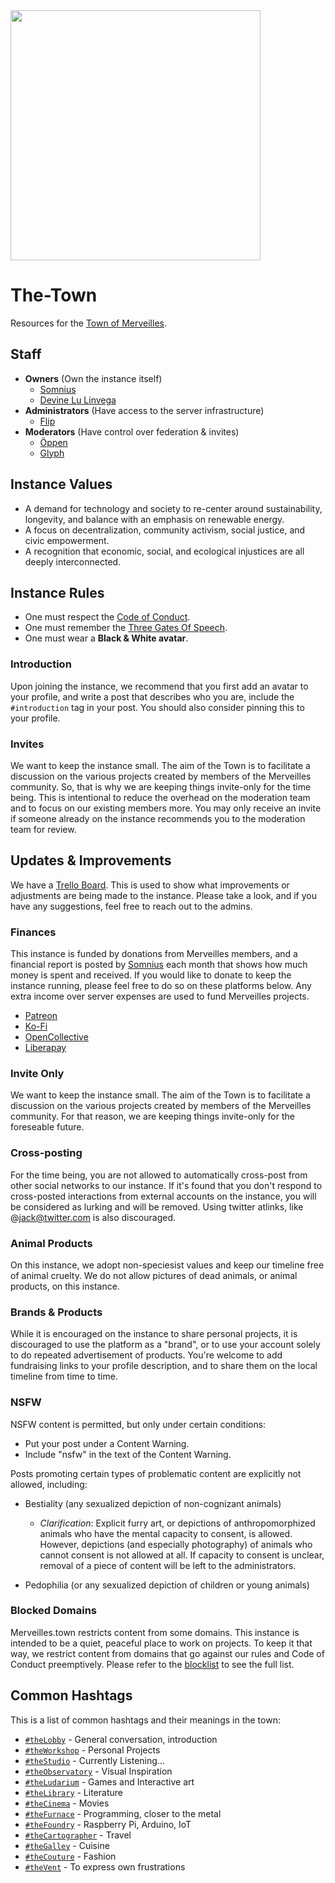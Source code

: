<img src='https://raw.githubusercontent.com/Merveilles/The-Town/master/AUGMENT.jpg' width="400"/>

# The-Town

Resources for the [Town of Merveilles](https://merveilles.town).

## Staff

- **Owners** (Own the instance itself)
  - [Somnius](https://merveilles.town/@somnius)
  - [Devine Lu Linvega](https://merveilles.town/@neauoire)
- **Administrators** (Have access to the server infrastructure)
  - [Flip](https://merveilles.town/@flip)
- **Moderators** (Have control over federation & invites)
  - [Öppen](https://merveilles.town/@oppen)
  - [Glyph](https://merveilles.town/@glyph)

## Instance Values

- A demand for technology and society to re-center around sustainability, longevity, and balance with an emphasis on renewable energy.
- A focus on decentralization, community activism, social justice, and civic empowerment.
- A recognition that economic, social, and ecological injustices are all deeply interconnected.

## Instance Rules

- One must respect the [Code of Conduct](https://github.com/merveilles/Resources/blob/master/CONDUCT.md).
- One must remember the [Three Gates Of Speech](http://wiki.xxiivv.com/Discourse).
- One must wear a **Black & White avatar**.

### Introduction

Upon joining the instance, we recommend that you first add an avatar to your profile, and write a post that describes who you are, include the `#introduction` tag in your post. You should also consider pinning this to your profile.

### Invites

We want to keep the instance small. The aim of the Town is to facilitate a discussion on the various projects created by members of the Merveilles community. So, that is why we are keeping things invite-only for the time being. This is intentional to reduce the overhead on the moderation team and to focus on our existing members more. You may only receive an invite if someone already on the instance recommends you to the moderation team for review.

## Updates & Improvements

We have a [Trello Board](https://trello.com/b/kGZUUev9/the-town). This is used to show what improvements or adjustments are being made to the instance. Please take a look, and if you have any suggestions, feel free to reach out to the admins.

### Finances

This instance is funded by donations from Merveilles members, and a financial report is posted by [Somnius](https://merveilles.town/@somnius) each month that shows how much money is spent and received. If you would like to donate to keep the instance running, please feel free to do so on these platforms below. Any extra income over server expenses are used to fund Merveilles projects.

- [Patreon](https://www.patreon.com/merveillestown)
- [Ko-Fi](https://ko-fi.com/merveillestown)
- [OpenCollective](https://opencollective.com/merveilles)
- [Liberapay](https://liberapay.com/merveilles/)

### Invite Only

We want to keep the instance small. The aim of the Town is to facilitate a discussion on the various projects created by members of the Merveilles community. For that reason, we are keeping things invite-only for the foreseable future.

### Cross-posting

For the time being, you are not allowed to automatically cross-post from other social networks to our instance. If it's found that you don't respond to cross-posted interactions from external accounts on the instance, you will be considered as lurking and will be removed. Using twitter atlinks, like @jack@twitter.com is also discouraged.

### Animal Products

On this instance, we adopt non-speciesist values and keep our timeline free of animal cruelty. We do not allow pictures of dead animals, or animal products, on this instance.

### Brands & Products

While it is encouraged on the instance to share personal projects, it is discouraged to use the platform as a "brand", or to use your account solely to do repeated advertisement of products. You're welcome to add fundraising links to your profile description, and to share them on the local timeline from time to time. 

### NSFW

NSFW content is permitted, but only under certain conditions:

- Put your post under a Content Warning.
- Include "nsfw" in the text of the Content Warning.

Posts promoting certain types of problematic content are explicitly not allowed, including:

- Bestiality (any sexualized depiction of non-cognizant animals)
  - _Clarification_: Explicit furry art, or depictions of anthropomorphized animals who have the mental capacity to consent, is allowed. However, depictions (and especially photography) of animals who cannot consent is not allowed at all. If capacity to consent is unclear, removal of a piece of content will be left to the administrators.

- Pedophilia (or any sexualized depiction of children or young animals)

### Blocked Domains

Merveilles.town restricts content from some domains. This instance is intended to be a quiet, peaceful place to work on projects. To keep it that way, we restrict content from domains that go against our rules and Code of Conduct preemptively. Please refer to the [blocklist](https://github.com/merveilles/The-Town/blob/master/docs/DOMAIN_BLOCKS.md) to see the full list.

## Common Hashtags

This is a list of common hashtags and their meanings in the town:
- [`#theLobby`](https://merveilles.town/tags/theLobby) - General conversation, introduction
- [`#theWorkshop`](https://merveilles.town/tags/theWorkshop) - Personal Projects
- [`#theStudio`](https://merveilles.town/tags/theStudio) - Currently Listening…
- [`#theObservatory`](https://merveilles.town/tags/theObservatory) - Visual Inspiration
- [`#theLudarium`](https://merveilles.town/tags/theLudarium) - Games and Interactive art
- [`#theLibrary`](https://merveilles.town/tags/theLibrary) - Literature
- [`#theCinema`](https://merveilles.town/tags/theCinema) - Movies
- [`#theFurnace`](https://merveilles.town/tags/theFurnace) - Programming, closer to the metal
- [`#theFoundry`](https://merveilles.town/tags/theFoundry) - Raspberry Pi, Arduino, IoT
- [`#theCartographer`](https://merveilles.town/tags/theCartographer) - Travel
- [`#theGalley`](https://merveilles.town/tags/theGalley) - Cuisine
- [`#theCouture`](https://merveilles.town/tags/theCouture) - Fashion
- [`#theVent`](https://merveilles.town/tags/theVent) - To express own frustrations
